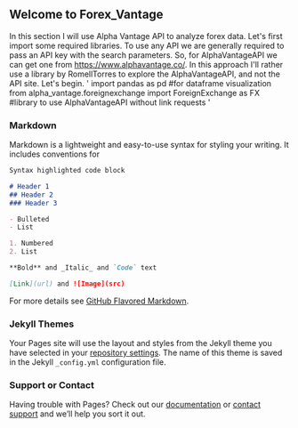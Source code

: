 ## Welcome to Forex_Vantage

In this section I will use Alpha Vantage API to analyze forex data. Let's first import some required libraries. To use any API we are generally required to pass an API key with the search parameters. So, for AlphaVantageAPI we can get one from https://www.alphavantage.co/. In this approach I'll rather use a library by RomellTorres to explore the AlphaVantageAPI, and not the API site.
Let's begin.
'
import pandas as pd        #for dataframe visualization
from alpha_vantage.foreignexchange import ForeignExchange as FX    #library to use AlphaVantageAPI without link requests
'

### Markdown

Markdown is a lightweight and easy-to-use syntax for styling your writing. It includes conventions for

```markdown
Syntax highlighted code block

# Header 1
## Header 2
### Header 3

- Bulleted
- List

1. Numbered
2. List

**Bold** and _Italic_ and `Code` text

[Link](url) and ![Image](src)
```

For more details see [GitHub Flavored Markdown](https://guides.github.com/features/mastering-markdown/).

### Jekyll Themes

Your Pages site will use the layout and styles from the Jekyll theme you have selected in your [repository settings](https://github.com/Irfan-Ahmad-byte/forex_Vantage/settings). The name of this theme is saved in the Jekyll `_config.yml` configuration file.

### Support or Contact

Having trouble with Pages? Check out our [documentation](https://docs.github.com/categories/github-pages-basics/) or [contact support](https://support.github.com/contact) and we’ll help you sort it out.
